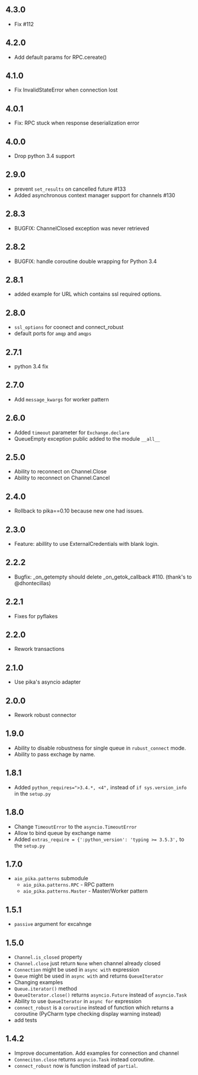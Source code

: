 4.3.0
-----

* Fix #112

4.2.0
-----

* Add default params for RPC.cereate()

4.1.0
-----

* Fix InvalidStateError when connection lost

4.0.1
-----

* Fix: RPC stuck when response deserialization error

4.0.0
-----

* Drop python 3.4 support

2.9.0
-----

* prevent `set_results` on cancelled future #133
* Added asynchronous context manager support for channels #130

2.8.3
-----

* BUGFIX: ChannelClosed exception was never retrieved

2.8.2
-----

* BUGFIX: handle coroutine double wrapping for Python 3.4

2.8.1
-----

* added example for URL which contains ssl required options.

2.8.0
-----

* `ssl_options` for coonect and connect_robust
* default ports for `amqp` and `amqps`

2.7.1
-----

* python 3.4 fix

2.7.0
-----

* Add `message_kwargs` for worker pattern

2.6.0
-----

* Added `timeout` parameter for `Exchange.declare`
* QueueEmpty exception public added to the module `__all__`

2.5.0
-----

* Ability to reconnect on Channel.Close
* Ability to reconnect on Channel.Cancel

2.4.0
-----

* Rollback to pika==0.10 because new one had issues.

2.3.0
-----

* Feature: abillity to use ExternalCredentials with blank login.

2.2.2
-----

* Bugfix: _on_getempty should delete _on_getok_callback #110.
  (thank's to @dhontecillas)

2.2.1
-----

* Fixes for pyflakes

2.2.0
-----

* Rework transactions

2.1.0
-----

* Use pika's asyncio adapter

2.0.0
-----

* Rework robust connector

1.9.0
-----

* Ability to disable robustness for single queue in `rubust_connect` mode.
* Ability to pass exchage by name.

1.8.1
-----

* Added `python_requires=">3.4.*, <4",` instead of `if sys.version_info` in the `setup.py`

1.8.0
-----

* Change `TimeoutError` to the `asyncio.TimeoutError`
* Allow to bind queue by exchange name
* Added `extras_require = {':python_version': 'typing >= 3.5.3',` to the `setup.py`

1.7.0
-----

* `aio_pika.patterns` submodule
    * `aio_pika.patterns.RPC` - RPC pattern
    * `aio_pika.patterns.Master` - Master/Worker pattern

1.5.1
-----

* `passive` argument for excahnge

1.5.0
-----

* `Channel.is_closed` property
* `Channel.close` just return `None` when channel already closed
* `Connection` might be used in `async with` expression
* `Queue` might be used in `async with` and returns `QueueIterator`
* Changing examples
* `Queue.iterator()` method
* `QueueIterator.close()` returns `asyncio.Future` instead of `asyncio.Task`
* Ability to use `QueueIterator` in `async for` expression
* `connect_robust` is a `coroutine` instead of function which returns a coroutine
(PyCharm type checking display warning instead)
* add tests


1.4.2
-----

* Improve documentation. Add examples for connection and channel
* `Conneciton.close` returns `asyncio.Task` instead coroutine.
* `connect_robust` now is function instead of `partial`.
